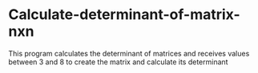 # Calculate-determinant-of-matrix-nxn


This program calculates the determinant of matrices and receives values ​​between 3 and 8 to create the matrix and calculate its determinant
